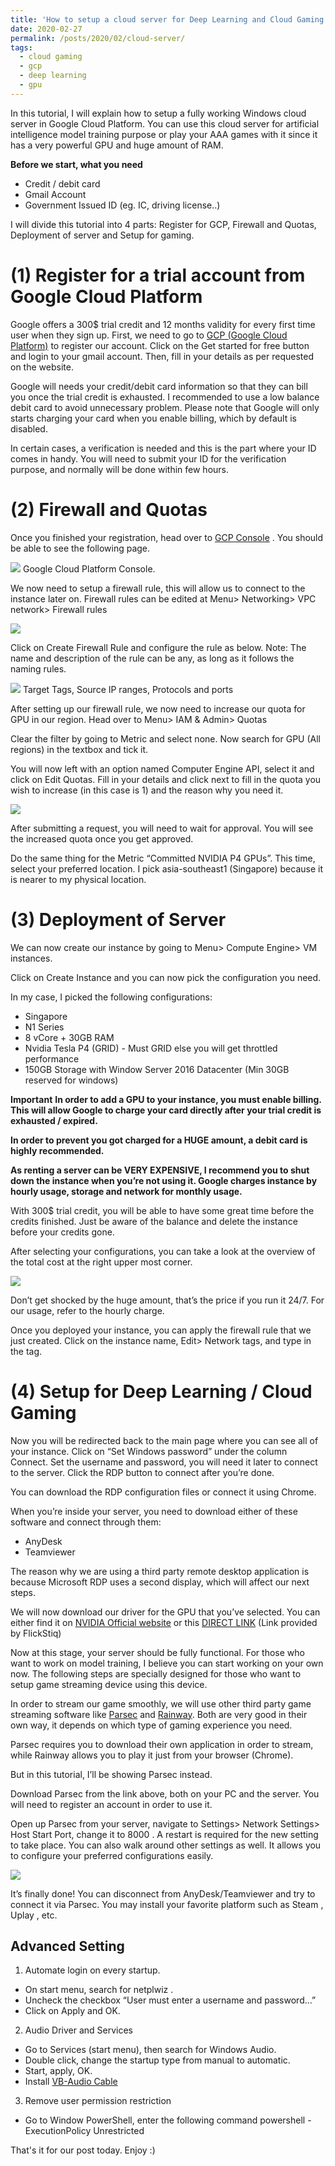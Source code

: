 ```yaml
---
title: 'How to setup a cloud server for Deep Learning and Cloud Gaming'
date: 2020-02-27
permalink: /posts/2020/02/cloud-server/
tags:
  - cloud gaming
  - gcp
  - deep learning
  - gpu
---
```



In this tutorial, I will explain how to setup a fully working Windows cloud server in
Google Cloud Platform. You can use this cloud server for artificial intelligence model
training purpose or play your AAA games with it since it has a very powerful GPU
and huge amount of RAM.

**Before we start, what you need**
 - Credit / debit card
 - Gmail Account
 - Government Issued ID (eg. IC, driving license..)

I will divide this tutorial into 4 parts: Register for GCP, Firewall and Quotas, Deployment of server and Setup for gaming.

(1) Register for a trial account from Google Cloud Platform
======
Google offers a 300$ trial credit and 12 months validity for every first time user when
they sign up.
First, we need to go to [GCP (Google Cloud Platform)](https://cloud.google.com/) to register our account. Click on
the Get started for free button and login to your gmail account. Then, fill in your
details as per requested on the website.

Google will needs your credit/debit card information so that they can bill you once
the trial credit is exhausted. I recommended to use a low balance debit card to avoid
unnecessary problem. Please note that Google will only starts charging your card
when you enable billing, which by default is disabled.

In certain cases, a verification is needed and this is the part where your ID comes in
handy. You will need to submit your ID for the verification purpose, and normally will
be done within few hours.

(2) Firewall and Quotas
======
Once you finished your registration, head over to [GCP Console](https://console.cloud.google.com) . You should be able
to see the following page.

<img src='/images/console.jpg'>
Google Cloud Platform Console.


We now need to setup a firewall rule, this will allow us to connect to the instance
later on. Firewall rules can be edited at Menu> Networking> VPC network> Firewall
rules

<img src='/images/firewall.png'>

Click on Create Firewall Rule and configure the rule as below.
Note: The name and description of the rule can be any, as long as it follows the
naming rules.

<img src='/images/firewall2.png'>
Target Tags, Source IP ranges, Protocols and ports



After setting up our firewall rule, we now need to increase our quota for GPU in our
region. Head over to Menu> IAM & Admin> Quotas

Clear the filter by going to Metric and select none. Now search for GPU (All regions)
in the textbox and tick it.

You will now left with an option named Computer Engine API, select it and click on Edit Quotas. Fill in your details and click next to fill in the quota you wish to increase
(in this case is 1) and the reason why you need it.

<img src='/images/quota-global.png'>

After submitting a request, you will need to wait for approval. You will see the
increased quota once you get approved.

Do the same thing for the Metric “Committed NVIDIA P4 GPUs”. This time, select
your preferred location. I pick asia-southeast1 (Singapore) because it is nearer to my
physical location.

(3) Deployment of Server
======
We can now create our instance by going to Menu> Compute Engine> VM
instances.

Click on Create Instance and you can now pick the configuration you need.

In my case, I picked the following configurations:
 * Singapore
 * N1 Series
 * 8 vCore + 30GB RAM
 * Nvidia Tesla P4 (GRID) - Must GRID else you will get throttled performance
 * 150GB Storage with Window Server 2016 Datacenter (Min 30GB reserved for windows)


**Important**
**In order to add a GPU to your instance, you must enable billing. This will allow
Google to charge your card directly after your trial credit is exhausted /
expired.**

**In order to prevent you got charged for a HUGE amount, a debit card is highly recommended.**

**As renting a server can be VERY EXPENSIVE, I recommend you to shut down
the instance when you’re not using it. Google charges instance by hourly usage,
storage and network for monthly usage.**


With 300$ trial credit, you will be able to have some great time before the credits
finished. Just be aware of the balance and delete the instance before your credits
gone.

After selecting your configurations, you can take a look at the overview of the total
cost at the right upper most corner.

<img src='/images/conf.png'>

Don’t get shocked by the huge amount, that’s the price if you run it 24/7. For our
usage, refer to the hourly charge.

Once you deployed your instance, you can apply the firewall rule that we just
created. Click on the instance name, Edit> Network tags, and type in the tag.

(4) Setup for Deep Learning / Cloud Gaming
======
Now you will be redirected back to the main page where you can see all of your
instance. Click on “Set Windows password” under the column Connect. Set the
username and password, you will need it later to connect to the server. Click the RDP
button to connect after you’re done.

You can download the RDP configuration files or connect it using Chrome.

When you’re inside your server, you need to download either of these software and
connect through them:
 * AnyDesk
 * Teamviewer
 
The reason why we are using a third party remote desktop application is because
Microsoft RDP uses a second display, which will affect our next steps.

We will now download our driver for the GPU that you’ve selected. You can either
find it on [NVIDIA Official website](https://www.nvidia.com/Download/index.aspx) or this [DIRECT LINK](http://bit.ly/2RUg45N) (Link provided by FlickStiq)

Now at this stage, your server should be fully functional. For those who want to work
on model training, I believe you can start working on your own now. The following
steps are specially designed for those who want to setup game streaming device
using this device.

In order to stream our game smoothly, we will use other third party game streaming
software like [Parsec](https://parsecgaming.com/) and [Rainway](https://rainway.com/). Both are very good in their own way, it depends on which type of gaming experience you need.

Parsec requires you to download their own application in order to stream, while
Rainway allows you to play it just from your browser (Chrome).

But in this tutorial, I’ll be showing Parsec instead.

Download Parsec from the link above, both on your PC and the server. You will need
to register an account in order to use it.

Open up Parsec from your server, navigate to Settings> Network Settings> Host
Start Port, change it to 8000 . A restart is required for the new setting to take place.
You can also walk around other settings as well. It allows you to configure your
preferred configurations easily.

<img src='/images/parsec.png'>

It’s finally done! You can disconnect from AnyDesk/Teamviewer and try to connect it
via Parsec. You may install your favorite platform such as Steam , Uplay , etc.

Advanced Setting
-----
1. Automate login on every startup.
 - On start menu, search for netplwiz .
 - Uncheck the checkbox “User must enter a username and password…”
 - Click on Apply and OK.
2. Audio Driver and Services
 - Go to Services (start menu), then search for Windows Audio.
 - Double click, change the startup type from manual to automatic.
 - Start, apply, OK.
 - Install [VB-Audio Cable](https://vb-audio.com/Cable/)
3. Remove user permission restriction
 - Go to Window PowerShell, enter the following command powershell -ExecutionPolicy Unrestricted

That's it for our post today. Enjoy :)
